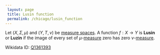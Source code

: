 ```yaml
---
 layout: page
 title: Lusin function
 permalink: /chicago/lusin_function
---
```

Let $(X,\Sigma, \mu)$ and $(Y, T, \nu)$ be [measure spaces](https://mathgloss.github.io/MathGloss/chicago/measure_space). A function $f:X\to Y$ is **Lusin** or **Luzin** if the image of every set of $\mu$-[measure](https://mathgloss.github.io/MathGloss/chicago/##############measure) zero has zero $\nu$-[measure](https://mathgloss.github.io/MathGloss/chicago/##############measure). 

Wikidata ID: [Q1361393](https://www.wikidata.org/wiki/Q1361393)
